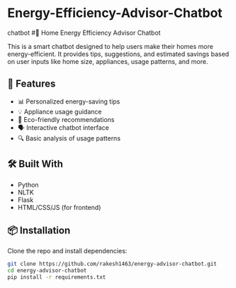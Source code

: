 # Energy-Efficiency-Advisor-Chatbot
chatbot
#🏡 Home Energy Efficiency Advisor Chatbot

This is a smart chatbot designed to help users make their homes more energy-efficient. It provides tips, suggestions, and estimated savings based on user inputs like home size, appliances, usage patterns, and more.

## 🚀 Features

- 📊 Personalized energy-saving tips
- 💡 Appliance usage guidance
- 🌱 Eco-friendly recommendations
- 🗣️ Interactive chatbot interface
- 🔍 Basic analysis of usage patterns

## 🛠️ Built With

- Python
- NLTK
- Flask
- HTML/CSS/JS (for frontend)

## 📦 Installation

Clone the repo and install dependencies:

```bash
git clone https://github.com/rakesh1463/energy-advisor-chatbot.git
cd energy-advisor-chatbot
pip install -r requirements.txt

